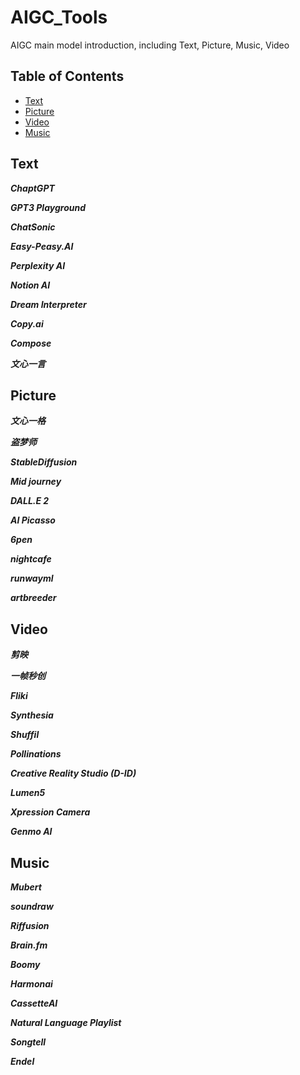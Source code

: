 # AIGC_Tools
AIGC main model introduction, including Text, Picture, Music, Video
## Table of Contents
- [Text](#text)
- [Picture](#picture)
- [Video](#video)
- [Music](#music)
## Text
  ***ChaptGPT***

  ***GPT3 Playground***

***ChatSonic***

***Easy-Peasy.AI***

***Perplexity AI***

***Notion AI***

***Dream Interpreter***

***Copy.ai***

***Compose***

***文心一言***

## Picture
***文心一格***

***盗梦师***

***StableDiffusion***

***Mid journey***

***DALL.E 2***

***AI Picasso***

***6pen***

***nightcafe***

***runwayml***

***artbreeder***

## Video
***剪映***

***一帧秒创***

***Fliki***

***Synthesia***

***Shuffil***

***Pollinations***

***Creative Reality Studio (D-ID)***

***Lumen5***

***Xpression Camera***

***Genmo AI***

## Music
***Mubert***

***soundraw***

***Riffusion***

***Brain.fm***

***Boomy***

***Harmonai***

***CassetteAI***

***Natural Language Playlist***

***Songtell***

***Endel***


